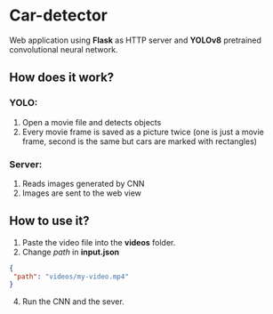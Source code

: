 # Car-detector

Web application using **Flask** as HTTP server and **YOLOv8** pretrained convolutional neural network.

## How does it work?

### YOLO:
1. Open a movie file and detects objects
2. Every movie frame is saved as a picture twice (one is just a movie frame, second is the same but cars are marked with rectangles)

### Server:
1. Reads images generated by CNN
2. Images are sent to the web view

## How to use it?

1. Paste the video file into the **videos** folder.
2. Change *path* in **input.json**
 ```input.json
{
  "path": "videos/my-video.mp4"
}
```
4. Run the CNN and the sever.


